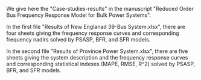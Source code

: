 We give here the "Case-studies-results" in the manuscript "Reduced Order Bus Frequency Response Model for Bulk Power Systems".

In the first file "Results of New Englanad 39-Bus System.xlsx", there are four sheets giving the frequency response curves and corresponding frequency nadirs solved by PSASP, BFR, and SFR models.

In the second file "Results of Province Power System.xlsx", there are five sheets giving the system description and the frequency response curves and corresponding statistical indexes (MAPE, RMSE, R^2) solved by PSASP, BFR, and SFR models.
